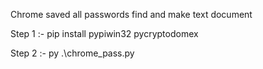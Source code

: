 Chrome saved all passwords find and make text document

Step 1 :- pip install pypiwin32 pycryptodomex

Step 2 :- py .\chrome_pass.py
